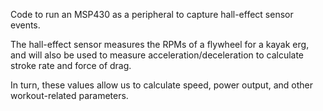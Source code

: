 Code to run an MSP430 as a peripheral to capture hall-effect sensor events.

The hall-effect sensor measures the RPMs of a flywheel for a kayak erg, and will also be used to measure acceleration/deceleration to calculate stroke rate and force of drag. 

In turn, these values allow us to calculate speed, power output, and other workout-related parameters.
